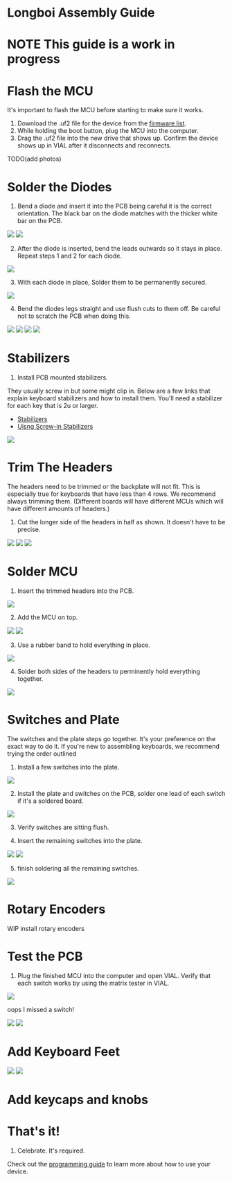 # Longboi Assembly Guide

<!-- <div style="background-color: yellow; color: black;">If your product is listed under the "Assembly Guides" on the left, disregard this universal guide and follow the specific one instead.</div> -->

# NOTE This guide is a work in progress

# Flash the MCU

It's important to flash the MCU before starting to make sure it works.

1. Download the .uf2 file for the device from the [firmware list](/DownloadsAndFiles/firmware-download-list.html). 
2. While holding the boot button, plug the MCU into the computer. 
3. Drag the .uf2 file into the new drive that shows up. Confirm the device shows up in VIAL after it disconnects and reconnects.

TODO(add photos)

# Solder the Diodes

1. Bend a diode and insert it into the PCB being careful it is the correct orientation. The black bar on the diode matches with the thicker white bar on the PCB. 

![](/assets/R26/DSC00104.JPG)
![](/assets/R26/DSC00107.JPG)

2. After the diode is inserted, bend the leads outwards so it stays in place. Repeat steps 1 and 2 for each diode.

![](/assets/FinnGus/DSC08965.JPG)

3. With each diode in place, Solder them to be permanently secured.

![](/assets/R26/DSC00112.JPG)

4. Bend the diodes legs straight and use flush cuts to them off. Be careful not to scratch the PCB when doing this.

![](/assets/R26/DSC00113.JPG)
![](/assets/R26/DSC00114.JPG)
![](/assets/R26/DSC00115.JPG)
![](/assets/R26/DSC00116.JPG)


# Stabilizers

1. Install PCB mounted stabilizers. 

They usually screw in but some might clip in. Below are a few links that explain keyboard stabilizers and how to install them. You'll need a stabilizer for each key that is 2u or larger.

- [Stabilizers](https://keyboard.university/100-courses/stabilizers-lcjf2)
- [Uisng Screw-in Stabilizers](https://keyboard.university/guides/using-screw-in-stabilizers-7nxj6)

![](/assets/FinnGus/DSC08969.JPG)

# Trim The Headers

The headers need to be trimmed or the backplate will not fit. This is especially true for keyboards that have less than 4 rows. We recommend always trimming them. (Different boards will have different MCUs which will have different amounts of headers.)

1. Cut the longer side of the headers in half as shown. It doesn't have to be precise.

![](/assets/R26/DSC00124.JPG)
![](/assets/R26/DSC00126.JPG)
![](/assets/R26/DSC00127.JPG)

# Solder MCU

1. Insert the trimmed headers into the PCB.

![](/assets/Universal/headers-in-pcb.jpg)

2. Add the MCU on top. 

![](/assets/Universal/mcu-on-pcb.jpg)
![](/assets/Universal/mcu-on-pcb2.jpg)

3. Use a rubber band to hold everything in place.

![](/assets/Universal/rubber-band.jpg)

4. Solder both sides of the headers to perminently hold everything together.

![](/assets/Universal/solderd-mcu.jpg)

# Switches and Plate

The switches and the plate steps go together. It's your preference on the exact way to do it. If you're new to assembling keyboards, we recommend trying the order outlined

1. Install a few switches into the plate.

![](/assets/KP69/PXL_20221015_192144836.jpg)

2. Install the plate and switches on the PCB, solder one lead of each switch if it's a soldered board.

![](/assets/KP69/PXL_20221015_192609392.jpg)

3. Verify switches are sitting flush.

4. Insert the remaining switches into the plate.

![](/assets/KP69/PXL_20221015_192844074.jpg)
![](/assets/KP69/PXL_20221015_193859037.jpg)

5. finish soldering all the remaining switches.

![](/assets/R26/DSC00143.JPG)

# Rotary Encoders

WIP install rotary encoders

# Test the PCB

1. Plug the finished MCU into the computer and open VIAL. Verify that each switch works by using the matrix tester in VIAL.

![](/assets/KP69/PXL_20221015_201135868.jpg)

oops I missed a switch!

![](/assets/KP69/PXL_20221015_201218505.jpg)
![](/assets/KP69/PXL_20221015_201227040.jpg)



# Add Keyboard Feet

![](/assets/KP69/PXL_20221017_200509052.jpg)
![](/assets/KP69/PXL_20221017_200512860.jpg)

# Add keycaps and knobs

# That's it!

1. Celebrate. It's required.

Check out the [programming guide](/programming.html) to learn more about how to use your device.